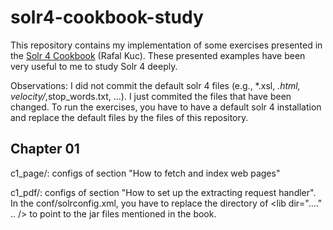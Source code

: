 solr4-cookbook-study
====================

This repository contains my implementation of some exercises presented in the [Solr 4 Cookbook](http://www.amazon.com/Apache-Solr-4-Cookbook-ebook/dp/B00AO2VXC8) (Rafal Kuc).
These presented examples have been very useful to me to study Solr 4 deeply.

Observations: I did not commit the default solr 4 files (e.g., *.xsl, *.html, velocity/*,stop_words.txt, ...). I just commited the files that have been changed. To run the exercises, you have to have a default solr 4 installation and replace the default files by the files of this repository.

Chapter 01
-----------
c1_page/: configs of section "How to fetch and index web pages"

c1_pdf/: configs of section "How to set up the extracting request handler". In the conf/solrconfig.xml, you have to replace the directory of <lib dir="...." .. /> to point to the jar files mentioned in the book.


